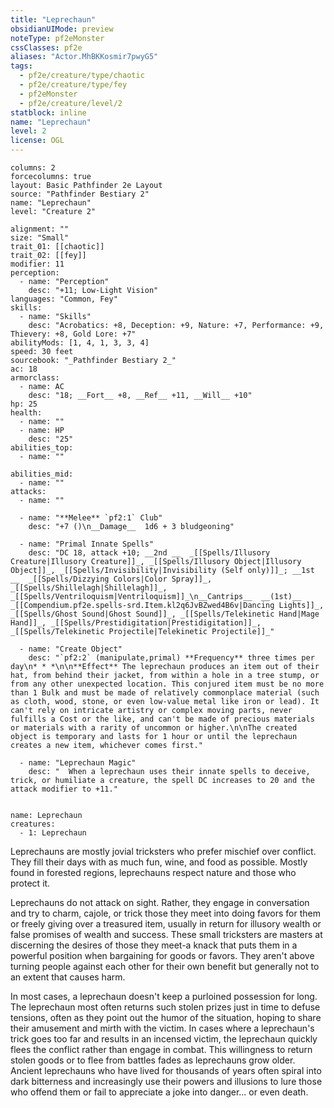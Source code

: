 ```yaml
---
title: "Leprechaun"
obsidianUIMode: preview
noteType: pf2eMonster
cssClasses: pf2e
aliases: "Actor.MhBKKosmir7pwyG5" 
tags:
  - pf2e/creature/type/chaotic
  - pf2e/creature/type/fey
  - pf2eMonster
  - pf2e/creature/level/2
statblock: inline
name: "Leprechaun"
level: 2
license: OGL
---
```


```statblock
columns: 2
forcecolumns: true
layout: Basic Pathfinder 2e Layout
source: "Pathfinder Bestiary 2"
name: "Leprechaun"
level: "Creature 2"

alignment: ""
size: "Small"
trait_01: [[chaotic]]
trait_02: [[fey]]
modifier: 11
perception:
  - name: "Perception"
    desc: "+11; Low-Light Vision"
languages: "Common, Fey"
skills:
  - name: "Skills"
    desc: "Acrobatics: +8, Deception: +9, Nature: +7, Performance: +9, Thievery: +8, Gold Lore: +7"
abilityMods: [1, 4, 1, 3, 3, 4]
speed: 30 feet
sourcebook: "_Pathfinder Bestiary 2_"
ac: 18
armorclass:
  - name: AC
    desc: "18; __Fort__ +8, __Ref__ +11, __Will__ +10"
hp: 25
health:
  - name: ""
  - name: HP
    desc: "25"
abilities_top:
  - name: ""

abilities_mid:
  - name: ""
attacks:
  - name: ""

  - name: "**Melee** `pf2:1` Club"
    desc: "+7 ()\n__Damage__  1d6 + 3 bludgeoning"

  - name: "Primal Innate Spells"
    desc: "DC 18, attack +10; __2nd __  _[[Spells/Illusory Creature|Illusory Creature]]_, _[[Spells/Illusory Object|Illusory Object]]_, _[[Spells/Invisibility|Invisibility (Self only)]]_; __1st __  _[[Spells/Dizzying Colors|Color Spray]]_, _[[Spells/Shillelagh|Shillelagh]]_, _[[Spells/Ventriloquism|Ventriloquism]]_\n__Cantrips__  __(1st)__ _[[Compendium.pf2e.spells-srd.Item.kl2q6JvBZwed4B6v|Dancing Lights]]_, _[[Spells/Ghost Sound|Ghost Sound]]_, _[[Spells/Telekinetic Hand|Mage Hand]]_, _[[Spells/Prestidigitation|Prestidigitation]]_, _[[Spells/Telekinetic Projectile|Telekinetic Projectile]]_"

  - name: "Create Object"
    desc: "`pf2:2` (manipulate,primal) **Frequency** three times per day\n* * *\n\n**Effect** The leprechaun produces an item out of their hat, from behind their jacket, from within a hole in a tree stump, or from any other unexpected location. This conjured item must be no more than 1 Bulk and must be made of relatively commonplace material (such as cloth, wood, stone, or even low-value metal like iron or lead). It can't rely on intricate artistry or complex moving parts, never fulfills a Cost or the like, and can't be made of precious materials or materials with a rarity of uncommon or higher.\n\nThe created object is temporary and lasts for 1 hour or until the leprechaun creates a new item, whichever comes first."

  - name: "Leprechaun Magic"
    desc: "  When a leprechaun uses their innate spells to deceive, trick, or humiliate a creature, the spell DC increases to 20 and the attack modifier to +11."
 
```

```encounter-table
name: Leprechaun
creatures:
  - 1: Leprechaun
```



Leprechauns are mostly jovial tricksters who prefer mischief over conflict. They fill their days with as much fun, wine, and food as possible. Mostly found in forested regions, leprechauns respect nature and those who protect it.

Leprechauns do not attack on sight. Rather, they engage in conversation and try to charm, cajole, or trick those they meet into doing favors for them or freely giving over a treasured item, usually in return for illusory wealth or false promises of wealth and success. These small tricksters are masters at discerning the desires of those they meet-a knack that puts them in a powerful position when bargaining for goods or favors. They aren't above turning people against each other for their own benefit but generally not to an extent that causes harm.

In most cases, a leprechaun doesn't keep a purloined possession for long. The leprechaun most often returns such stolen prizes just in time to defuse tensions, often as they point out the humor of the situation, hoping to share their amusement and mirth with the victim. In cases where a leprechaun's trick goes too far and results in an incensed victim, the leprechaun quickly flees the conflict rather than engage in combat. This willingness to return stolen goods or to flee from battles fades as leprechauns grow older. Ancient leprechauns who have lived for thousands of years often spiral into dark bitterness and increasingly use their powers and illusions to lure those who offend them or fail to appreciate a joke into danger... or even death.
